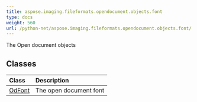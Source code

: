```yaml
---
title: aspose.imaging.fileformats.opendocument.objects.font
type: docs
weight: 560
url: /python-net/aspose.imaging.fileformats.opendocument.objects.font/
---
```



The Open document objects

## **Classes**
|**Class**|**Description**|
| :- | :- |
|[OdFont](/imaging/python-net/aspose.imaging.fileformats.opendocument.objects.font/odfont/)|The open document font|
